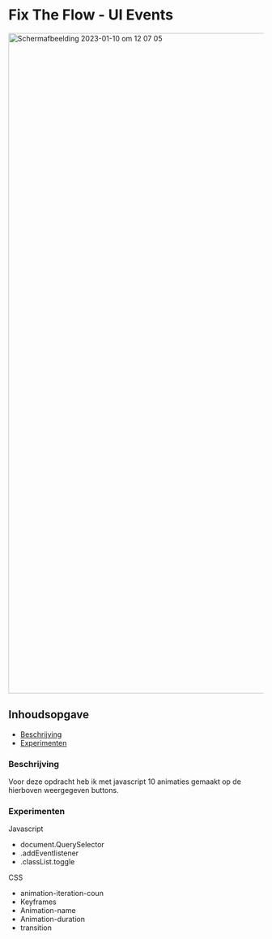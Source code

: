 # Fix The Flow - UI Events
<img width="1302" alt="Schermafbeelding 2023-01-10 om 12 07 05" src="https://user-images.githubusercontent.com/112861069/211534940-38d02243-0f67-40cd-8064-f3b8d0ac97ab.png">


## Inhoudsopgave
 * [Beschrijving](#Beschrijving)
 * [Experimenten](#Experimenten)


### Beschrijving 
Voor deze opdracht heb ik met javascript 10 animaties gemaakt op de hierboven weergegeven buttons. 


### Experimenten
Javascript
 - document.QuerySelector
 - .addEventlistener
 - .classList.toggle

CSS
 - animation-iteration-coun
 - Keyframes
 - Animation-name
 - Animation-duration 
 - transition
